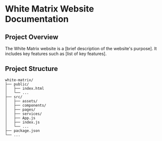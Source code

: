 # White Matrix Website Documentation

## Project Overview

The White Matrix website is a [brief description of the website's purpose]. It includes key features such as [list of key features].

## Project Structure

```plaintext
white-matrix/
├── public/
│   ├── index.html
│   └── ...
├── src/
│   ├── assets/
│   ├── components/
│   ├── pages/
│   ├── services/
│   ├── App.js
│   ├── index.js
│   └── ...
├── package.json
└── ...
